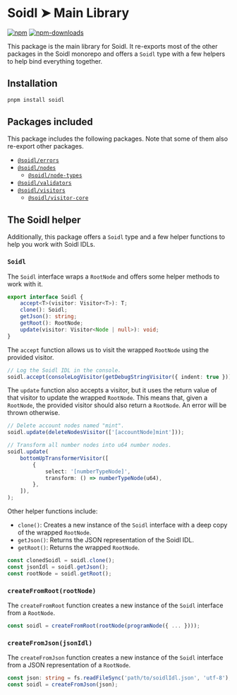 # Soidl ➤ Main Library

[![npm][npm-image]][npm-url]
[![npm-downloads][npm-downloads-image]][npm-url]

[npm-downloads-image]: https://img.shields.io/npm/dm/soidl.svg?style=flat
[npm-image]: https://img.shields.io/npm/v/soidl.svg?style=flat&label=%40soidl%2Fnodes
[npm-url]: https://www.npmjs.com/package/soidl

This package is the main library for Soidl. It re-exports most of the other packages in the Soidl monorepo and offers a `Soidl` type with a few helpers to help bind everything together.

## Installation

```sh
pnpm install soidl
```

## Packages included

This package includes the following packages. Note that some of them also re-export other packages.

- [`@soidl/errors`](../errors)
- [`@soidl/nodes`](../nodes)
    - [`@soidl/node-types`](../node-types)
- [`@soidl/validators`](../validators)
- [`@soidl/visitors`](../visitors)
    - [`@soidl/visitor-core`](../visitor-core)

## The Soidl helper

Additionally, this package offers a `Soidl` type and a few helper functions to help you work with Soidl IDLs.

### `Soidl`

The `Soidl` interface wraps a `RootNode` and offers some helper methods to work with it.

```ts
export interface Soidl {
    accept<T>(visitor: Visitor<T>): T;
    clone(): Soidl;
    getJson(): string;
    getRoot(): RootNode;
    update(visitor: Visitor<Node | null>): void;
}
```

The `accept` function allows us to visit the wrapped `RootNode` using the provided visitor.

```ts
// Log the Soidl IDL in the console.
soidl.accept(consoleLogVisitor(getDebugStringVisitor({ indent: true })));
```

The `update` function also accepts a visitor, but it uses the return value of that visitor to update the wrapped `RootNode`. This means that, given a `RootNode`, the provided visitor should also return a `RootNode`. An error will be thrown otherwise.

```ts
// Delete account nodes named "mint".
soidl.update(deleteNodesVisitor(['[accountNode]mint']));

// Transform all number nodes into u64 number nodes.
soidl.update(
    bottomUpTransformerVisitor([
        {
            select: '[numberTypeNode]',
            transform: () => numberTypeNode(u64),
        },
    ]),
);
```

Other helper functions include:

- `clone()`: Creates a new instance of the `Soidl` interface with a deep copy of the wrapped `RootNode`.
- `getJson()`: Returns the JSON representation of the Soidl IDL.
- `getRoot()`: Returns the wrapped `RootNode`.

```ts
const clonedSoidl = soidl.clone();
const jsonIdl = soidl.getJson();
const rootNode = soidl.getRoot();
```

### `createFromRoot(rootNode)`

The `createFromRoot` function creates a new instance of the `Soidl` interface from a `RootNode`.

```ts
const soidl = createFromRoot(rootNode(programNode({ ... })));
```

### `createFromJson(jsonIdl)`

The `createFromJson` function creates a new instance of the `Soidl` interface from a JSON representation of a `RootNode`.

```ts
const json: string = fs.readFileSync('path/to/soidlIdl.json', 'utf-8');
const soidl = createFromJson(json);
```
